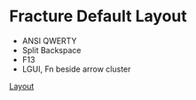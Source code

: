 # Fracture Default Layout

- ANSI QWERTY
- Split Backspace
- F13
- LGUI, Fn beside arrow cluster

[Layout](http://www.keyboard-layout-editor.com/#/gists/e99eb27250523588de443f4ddd589b0f)

